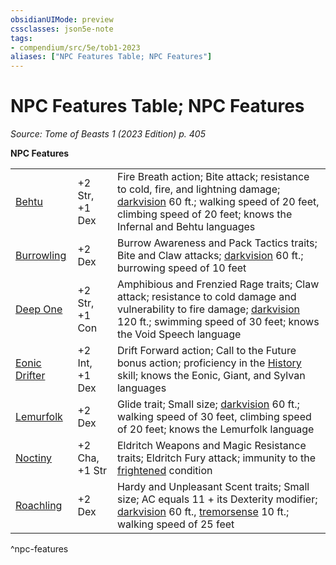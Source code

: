 ```yaml
---
obsidianUIMode: preview
cssclasses: json5e-note
tags:
- compendium/src/5e/tob1-2023
aliases: ["NPC Features Table; NPC Features"]
---
```

# NPC Features Table; NPC Features
*Source: Tome of Beasts 1 (2023 Edition) p. 405* 

**NPC Features**

|    |    |    |
|----|----|----|
| [Behtu](/Systems/5e/bestiary/humanoid/behtu-tob1-2023.md) | +2 Str, +1 Dex | Fire Breath action; Bite attack; resistance to cold, fire, and lightning damage; [darkvision](/Systems/5e/rules/senses.md#darkvision) 60 ft.; walking speed of 20 feet, climbing speed of 20 feet; knows the Infernal and Behtu languages |
| [Burrowling](/Systems/5e/bestiary/humanoid/burrowling-tob1-2023.md) | +2 Dex | Burrow Awareness and Pack Tactics traits; Bite and Claw attacks; [darkvision](/Systems/5e/rules/senses.md#darkvision) 60 ft.; burrowing speed of 10 feet |
| [Deep One](/Systems/5e/bestiary/humanoid/deep-one-tob1-2023.md) | +2 Str, +1 Con | Amphibious and Frenzied Rage traits; Claw attack; resistance to cold damage and vulnerability to fire damage; [darkvision](/Systems/5e/rules/senses.md#darkvision) 120 ft.; swimming speed of 30 feet; knows the Void Speech language |
| [Eonic Drifter](/Systems/5e/bestiary/humanoid/eonic-drifter-tob1-2023.md) | +2 Int, +1 Dex | Drift Forward action; Call to the Future bonus action; proficiency in the [History](/Systems/5e/rules/skills.md#History) skill; knows the Eonic, Giant, and Sylvan languages |
| [Lemurfolk](/Systems/5e/bestiary/humanoid/lemurfolk-tob1-2023.md) | +2 Dex | Glide trait; Small size; [darkvision](/Systems/5e/rules/senses.md#darkvision) 60 ft.; walking speed of 30 feet, climbing speed of 20 feet; knows the Lemurfolk language |
| [Noctiny](/Systems/5e/bestiary/humanoid/noctiny-tob1-2023.md) | +2 Cha, +1 Str | Eldritch Weapons and Magic Resistance traits; Eldritch Fury attack; immunity to the [frightened](/Systems/5e/rules/conditions.md#frightened) condition |
| [Roachling](/Systems/5e/bestiary/humanoid/roachling-skirmisher-tob1-2023.md) | +2 Dex | Hardy and Unpleasant Scent traits; Small size; AC equals 11 + its Dexterity modifier; [darkvision](/Systems/5e/rules/senses.md#darkvision) 60 ft., [tremorsense](/Systems/5e/rules/senses.md#tremorsense) 10 ft.; walking speed of 25 feet |
^npc-features